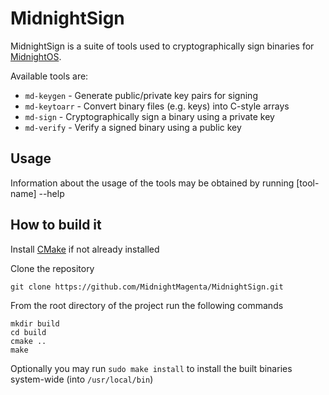 # MidnightSign

MidnightSign is a suite of tools used to cryptographically sign binaries for [MidnightOS](https://github.com/MidnightMagenta/MidnightOS).

Available tools are:

- `md-keygen` - Generate public/private key pairs for signing
- `md-keytoarr` - Convert binary files (e.g. keys) into C-style arrays
- `md-sign` - Cryptographically sign a binary using a private key
- `md-verify` - Verify a signed binary using a public key

## Usage

Information about the usage of the tools may be obtained by running [tool-name] --help

## How to build it

Install [CMake](https://cmake.org/) if not already installed

Clone the repository 

```
git clone https://github.com/MidnightMagenta/MidnightSign.git
```

From the root directory of the project run the following commands

```
mkdir build
cd build
cmake ..
make
```

Optionally you may run `sudo make install` to install the built binaries system-wide (into `/usr/local/bin`)